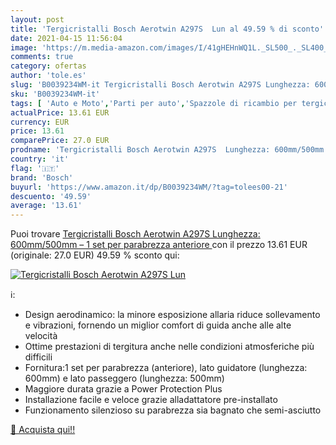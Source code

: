 ```yaml
---
layout: post
title: 'Tergicristalli Bosch Aerotwin A297S  Lun al 49.59 % di sconto'
date: 2021-04-15 11:56:04
image: 'https://m.media-amazon.com/images/I/41gHEHnWQ1L._SL500_._SL400_.jpg'
comments: true
category: ofertas
author: 'tole.es'
slug: 'B0039234WM-it Tergicristalli Bosch Aerotwin A297S Lunghezza: 600mm/500mm...'
sku: 'B0039234WM-it'
tags: [ 'Auto e Moto','Parti per auto','Spazzole di ricambio per tergicristalli','Tergicristalli auto e parti','bosch', ]
actualPrice: 13.61 EUR
currency: EUR
price: 13.61
comparePrice: 27.0 EUR
prodname: 'Tergicristalli Bosch Aerotwin A297S  Lunghezza: 600mm/500mm – 1 set per parabrezza  anteriore '
country: 'it'
flag: '🇮🇹'
brand: 'Bosch'
buyurl: 'https://www.amazon.it/dp/B0039234WM/?tag=tolees00-21'
descuento: '49.59'
average: '13.61'
---
```


Puoi trovare [Tergicristalli Bosch Aerotwin A297S  Lunghezza: 600mm/500mm – 1 set per parabrezza  anteriore ](https://www.amazon.it/dp/B0039234WM/?tag=tolees00-21) con il prezzo 13.61 EUR (originale: 27.0 EUR) 49.59 % sconto qui:

[![Tergicristalli Bosch Aerotwin A297S  Lun](https://m.media-amazon.com/images/I/41gHEHnWQ1L._SL500_._SL400_.jpg)](https://www.amazon.it/dp/B0039234WM/?tag=tolees00-21)

ℹ️:

- Design aerodinamico: la minore esposizione allaria riduce sollevamento e vibrazioni, fornendo un miglior comfort di guida anche alle alte velocità
- Ottime prestazioni di tergitura anche nelle condizioni atmosferiche più difficili
- Fornitura:1 set per parabrezza (anteriore), lato guidatore (lunghezza: 600mm) e lato passeggero (lunghezza: 500mm)
- Maggiore durata grazie a Power Protection Plus
- Installazione facile e veloce grazie alladattatore pre-installato
- Funzionamento silenzioso su parabrezza sia bagnato che semi-asciutto

[🛒 Acquista qui!!](https://www.amazon.it/dp/B0039234WM/?tag=tolees00-21)
